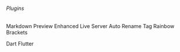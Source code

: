 ###### Plugins

Markdown Preview Enhanced
Live Server
Auto Rename Tag
Rainbow Brackets

Dart
Flutter
